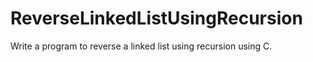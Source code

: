 # ReverseLinkedListUsingRecursion
Write a program to reverse a linked list using recursion using C.
